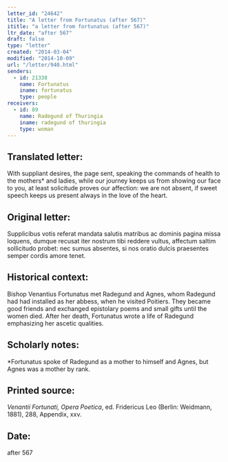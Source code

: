 ```yaml
---
letter_id: "24642"
title: "A letter from Fortunatus (after 567)"
ititle: "a letter from fortunatus (after 567)"
ltr_date: "after 567"
draft: false
type: "letter"
created: "2014-03-04"
modified: "2014-10-09"
url: "/letter/940.html"
senders:
  - id: 21338
    name: Fortunatus
    iname: fortunatus
    type: people
receivers:
  - id: 89
    name: Radegund of Thuringia
    iname: radegund of thuringia
    type: woman
---
```

<h2> Translated letter:</h2>With suppliant desires, the page sent, speaking
the commands of health to the mothers* and ladies,
while our journey keeps us from showing our face to you,
at least solicitude proves our affection:
we are not absent, if sweet speech
keeps us present always in the love of the heart.
<h2 class="mt-4"> Original letter:</h2>Supplicibus votis referat mandata salutis
matribus ac dominis pagina missa loquens,
dumque recusat iter nostrum tibi reddere vultus,
affectum saltim sollicitudo probet:
nec sumus absentes, si nos oratio dulcis
praesentes semper cordis amore tenet.
<h2 class="mt-4"> Historical context:</h2>Bishop Venantius Fortunatus met Radegund and Agnes, whom Radegund had had installed as her abbess, when he visited Poitiers. They became good friends and exchanged epistolary poems and small gifts until the women died. After her death, Fortunatus wrote a life of Radegund emphasizing her ascetic qualities.
<h2 class="mt-4"> Scholarly notes:</h2>*Fortunatus spoke of Radegund as a mother to himself and Agnes, but Agnes was a mother by rank.
<h2 class="mt-4"> Printed source:</h2><p><em>Venantii Fortunati, Opera Poetica</em>, ed. Fridericus Leo (Berlin: Weidmann, 1881), 288, Appendix, xxv.</p><h2 class="mt-4"> Date:</h2>after 567